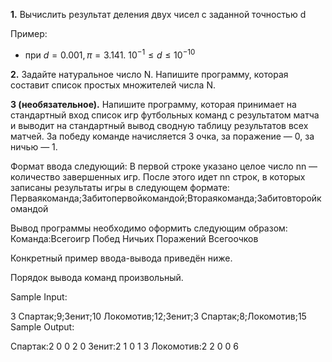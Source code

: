 **1.** Вычислить результат деления двух чисел c заданной точностью d

Пример:

- при $d = 0.001, π = 3.141.$    $10^{-1} ≤ d ≤10^{-10}$

**2.** Задайте натуральное число N. Напишите программу, которая составит список простых множителей числа N. 

**3 (необязательное).** Напишите программу, которая принимает на стандартный вход список игр футбольных команд с результатом матча и выводит на стандартный вывод сводную таблицу результатов всех матчей.
За победу команде начисляется 3 очка, за поражение — 0, за ничью — 1.

Формат ввода следующий:
В первой строке указано целое число nn — количество завершенных игр.
После этого идет nn строк, в которых записаны результаты игры в следующем формате:
Перваякоманда;Забитопервойкомандой;Втораякоманда;Забитовторойкомандой

Вывод программы необходимо оформить следующим образом:
Команда:Всегоигр Побед Ничьих Поражений Всегоочков

Конкретный пример ввода-вывода приведён ниже.

Порядок вывода команд произвольный.

Sample Input:

3
Спартак;9;Зенит;10
Локомотив;12;Зенит;3
Спартак;8;Локомотив;15
Sample Output:

Спартак:2 0 0 2 0
Зенит:2 1 0 1 3
Локомотив:2 2 0 0 6

